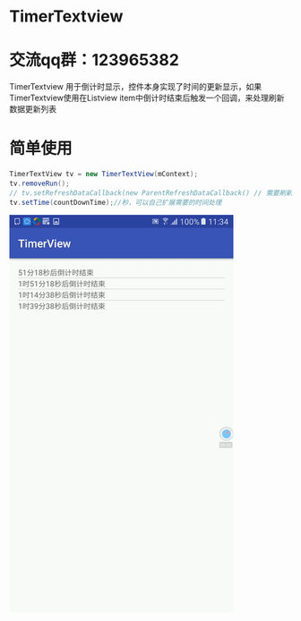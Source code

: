 # TimerTextview

# 交流qq群：123965382
TimerTextview 用于倒计时显示，控件本身实现了时间的更新显示，如果TimerTextview使用在Listview item中倒计时结束后触发一个回调，来处理刷新数据更新列表 

# 简单使用
  ```java  
  TimerTextView tv = new TimerTextView(mContext);
  tv.removeRun();
  // tv.setRefreshDataCallback(new ParentRefreshDataCallback() // 需要刷新时设置
  tv.setTime(countDownTime);//秒，可以自己扩展需要的时间处理    
  ```
  ![effect](https://raw.githubusercontent.com/yangxu1210/TimerTextview/master/TimerView/screenshot/effect.gif)
